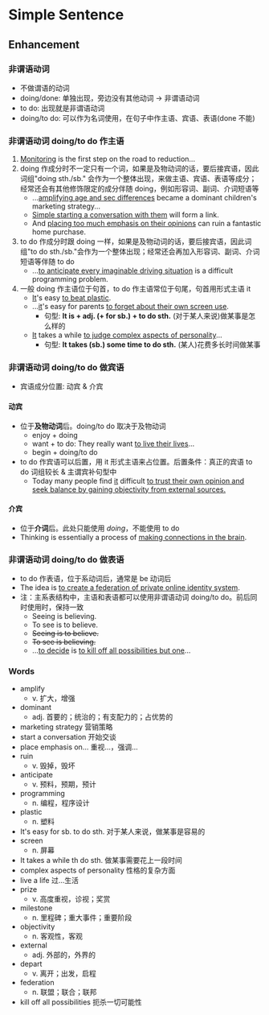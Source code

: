 # Simple Sentence

## Enhancement

### 非谓语动词

- 不做谓语的动词
- doing/done: 单独出现，旁边没有其他动词 -> 非谓语动词
- to do: 出现就是非谓语动词
- doing/to do: 可以作为名词使用，在句子中作主语、宾语、表语(done 不能)

### 非谓语动词 doing/to do 作主语

1. <u>Monitoring</u> is the first step on the road to reduction...
2. doing 作成分时不一定只有一个词，如果是及物动词的话，要后接宾语，因此词组"doing sth./sb."
   会作为一个整体出现，来做主语、宾语、表语等成分；经常还会有其他修饰限定的成分伴随 doing，例如形容词、副词、介词短语等
    - ...<u>amplifying age and sec differences</u> became a dominant children's marketing strategy...
    - <u>Simple starting a conversation with them</u> will form a link.
    - And <u>placing too much emphasis on their opinions</u> can ruin a fantastic home purchase.
3. to do 作成分时跟 doing 一样，如果是及物动词的话，要后接宾语，因此词组"to do sth./sb."会作为一个整体出现；经常还会再加入形容词、副词、介词短语等伴随
   to do
    - ...<u>to anticipate every imaginable driving situation</u> is a difficult programming problem.
4. 一般 doing 作主语位于句首，to do 作主语常位于句尾，句首用形式主语 it
    - <u>It</u>'s easy <u>to beat plastic</u>.
    - ...<u>it</u>'s easy for parents <u>to forget about their own screen use</u>.
        - 句型: **It is + adj. (+ for sb.) + to do sth.** (对于某人来说)做某事是怎么样的
    - <u>It</u> takes a while <u>to judge complex aspects of personality</u>...
        - 句型: **It takes (sb.) some time to do sth.** (某人)花费多长时间做某事

### 非谓语动词 doing/to do 做宾语

- 宾语成分位置: 动宾 & 介宾

#### 动宾

- 位于**及物动词**后。doing/to do 取决于及物动词
    - enjoy + doing
    - want + to do: They really want <u>to live their lives</u>...
    - begin + doing/to do
- to do 作宾语可以后置，用 it 形式主语来占位置。后置条件：真正的宾语 to do 词组较长 & 主谓宾补句型中
    - Today many people find <u>it</u> difficult <u>to trust their own opinion and seek balance by gaining objectivity from external sources.</u>

#### 介宾

- 位于**介词**后。此处只能使用 *doing*，不能使用 to do
- Thinking is essentially a process of <u>making connections in the brain</u>.

### 非谓语动词 doing/to do 做表语

- to do 作表语，位于系动词后，通常是 be 动词后
- The idea is <u>to create a federation of private online identity system</u>.
- 注：主系表结构中，主语和表语都可以使用非谓语动词 doing/to do。前后同时使用时，保持一致
    - Seeing is believing.
    - To see is to believe.
    - ~~Seeing is to believe.~~
    - ~~To see is believing.~~
    - ...<u>to decide</u> is <u>to kill off all possibilities but one</u>...

### Words

- amplify
    - v. 扩大，增强
- dominant
    - adj. 首要的；统治的；有支配力的；占优势的
- marketing strategy 营销策略
- start a conversation 开始交谈
- place emphasis on... 重视...，强调...
- ruin
    - v. 毁掉，毁坏
- anticipate
    - v. 预料，预期，预计
- programming
    - n. 编程，程序设计
- plastic
    - n. 塑料
- It's easy for sb. to do sth. 对于某人来说，做某事是容易的
- screen
    - n. 屏幕
- It takes a while th do sth. 做某事需要花上一段时间
- complex aspects of personality 性格的复杂方面
- live a life 过...生活
- prize
    - v. 高度重视，诊视；奖赏
- milestone
    - n. 里程碑；重大事件；重要阶段
- objectivity
    - n. 客观性，客观
- external
    - adj. 外部的，外界的
- depart
    - v. 离开；出发，启程
- federation
    - n. 联盟；联合；联邦
- kill off all possibilities 扼杀一切可能性
